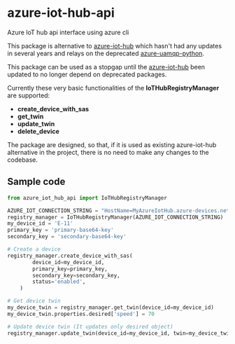 # azure-iot-hub-api
Azure IoT hub api interface using azure cli

This package is alternative to [azure-iot-hub](https://pypi.org/project/azure-iot-hub/) which hasn't had any updates in several years and relays on the deprecated [azure-uamqp-python](https://github.com/Azure/azure-uamqp-python).

This package can be used as a stopgap until the [azure-iot-hub](https://pypi.org/project/azure-iot-hub/) been updated to no longer depend on deprecated packages.

Currently these very basic functionalities of the **IoTHubRegistryManager** are supported:

- **create_device_with_sas**
- **get_twin**
- **update_twin**
- **delete_device**

The package are designed, so that, if it is used as existing azure-iot-hub alternative in the project, there is no need to make any changes to the codebase.


## Sample code

```python
from azure_iot_hub_api import IoTHubRegistryManager

AZURE_IOT_CONNECTION_STRING = "HostName=MyAzureIotHub.azure-devices.net;SharedAccessKeyName=xxx;SharedAccessKey=xxxxxxxxxxxxxx"
registry_manager = IoTHubRegistryManager(AZURE_IOT_CONNECTION_STRING)
my_device_id = 'E-11'
primary_key = 'primary-base64-key'
secondary_key = 'secondary-base64-key'

# Create a device
registry_manager.create_device_with_sas(
        device_id=my_device_id,
        primary_key=primary_key,
        secondary_key=secondary_key,
        status='enabled',
    )

# Get device twin
my_device_twin = registry_manager.get_twin(device_id=my_device_id)
my_device_twin.properties.desired['speed'] = 70

# Update device twin (It updates only desired object)
registry_manager.update_twin(device_id=my_device_id, twin=my_device_twin)

```





